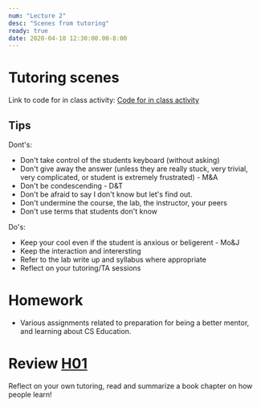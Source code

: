 ```yaml
---
num: "Lecture 2"
desc: "Scenes from tutoring"
ready: true
date: 2020-04-10 12:30:00.00-8:00
---
```


# Tutoring scenes

Link to code for in class activity: [Code for in class activity](https://docs.google.com/document/d/1VGUup9dlOFCYMw5rjWcMrDi_-6N195P1BKmAUEmrlBg/edit?usp=sharing)

## Tips

Dont's:

* Don't take control of the students keyboard (without asking)
* Don't give away the answer (unless they are really stuck, very trivial, very complicated, or student is extremely frustrated) - M&A
* Don't be condescending - D&T
* Don't be afraid to say I don't know but let's find out.
* Don't undermine the course, the lab, the instructor, your peers
* Don't use terms that students don't know 

Do's:

* Keep your cool even if the student is anxious or beligerent - Mo&J
* Keep the interaction and interersting
* Refer to the lab write up and syllabus where appropriate 
* Reflect on your tutoring/TA sessions

# Homework

* Various assignments related to preparation for being a better mentor, and learning about CS Education.

# Review [H01](/hwk/h01/)

Reflect on your own tutoring, read and summarize a book chapter on how people learn!


